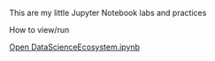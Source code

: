 This are my little Jupyter Notebook labs and practices

How to view/run

[Open DataScienceEcosystem.ipynb](./DataScienceEcosystem.ipynb)
